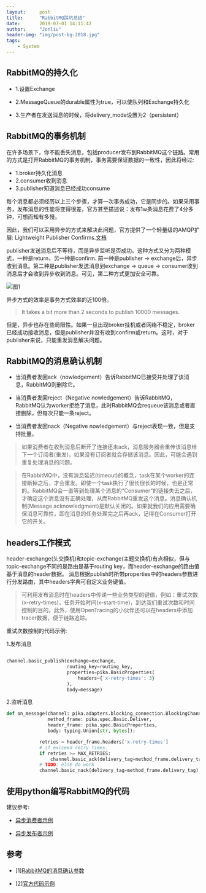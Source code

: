 ```yaml
---
layout:     post
title:      "RabbitMQ踩坑总结"
date:       2019-07-01 14:11:42
author:     "Jonliu"
header-img: "img/post-bg-2018.jpg"
tags:
    - System
---
```


## RabbitMQ的持久化

- 1.设置Exchange

- 2.MessageQueue的durable属性为true，可以使队列和Exchange持久化

- 3.生产者在发送消息的时候，将delivery_mode设置为2（persistent）

## RabbitMQ的事务机制

在许多场景下，你不能丢失消息，包括producer发布到RabbitMQ这个链路。常用的方式是打开RabbitMQ的事务机制，事务需要保证数据的一致性，因此将经过:

- 1.broker持久化消息
- 2.consumer收到消息
- 3.publisher知道消息已经成功consume

每个消息都必须经历以上三个步骤，才算一次事务成功，它是同步的。如果采用事务，发布消息的性能将变得很差，官方甚至描述说：发布1w条消息花费了4分多钟，可想而知有多慢。

因此，我们可以采用异步的方式来解决此问题，官方提供了一个轻量级的AMQP扩展: Lightweight Publisher Confirms.[文档](https://www.rabbitmq.com/blog/2011/02/10/introducing-publisher-confirms/)

publisher发送消息后不等待，而是异步监听是否成功。这种方式又分为两种模式，一种是return，另一种是confirm. 前一种是publisher -> exchange后，异步收到消息。第二种是publisher发送消息到exchange -> queue -> consumer收到消息后才会收到异步收到消息。可见，第二种方式更加安全可靠。

![图1](http://ww3.sinaimg.cn/bmiddle/60c9620fjw1epmt7nicy0j20fp08kjs2.jpg)

异步方式的效率是事务方式效率的近100倍。

> It takes a bit more than 2 seconds to publish 10000 messages.

但是，异步也存在些局限性。如果一旦出现broker挂机或者网络不稳定，broker已经成功接收消息，但是publisher并没有收到confirm或return。这时，对于publisher来说，只能重发消息解决问题。

## RabbitMQ的消息确认机制

- 当消费者发回ack（nowledgement）告诉RabbitMQ已接受并处理了该消息，RabbitMQ则删除它。

- 当消费者发回reject（Negative nowledgement）告诉RabbitMQ，RabbitMQ认为worker拒绝了消息，此时RabbitMQ会requeue该消息或者直接删除，但每次只能一条reject。

- 当消费者发回nack（Negative nowledgement）与reject表现一致，但是支持批量。

> 如果消费者在收到消息后断开了连接还未ack，消息服务器会重传该消息给下一个订阅者(重发)，如果没有订阅者就会存储该消息。因此，可能会遇到重复处理消息的问题。

> 在RabbitMQ中，没有消息延迟(timeout)的概念，task在某个worker的连接断掉之后，才会重发。即使一个task执行了很长很长的时候，也是正常的。RabbitMQ会一直等到处理某个消息的“Consumer”的链接失去之后，才确定这个消息没有正确处理，从而RabbitMQ重发这个消息。消息确认机制(Message acknowledgment)是默认关闭的。如果就我们的应用需要确保消息可靠性，即在消息的任务处理完之后再ack，记得在Consumer打开它的开关。

## headers工作模式

header-exchange(头交换机)和topic-exchange(主题交换机)有点相似，但与topic-exchange不同的是路由是基于routing key，而header-exchange的路由值基于消息的header数据。
消息根据publish时所带properties中的headers参数进行分发路由，其中headers字典可自定义业务键值。

> 可利用发布消息时在headers中传递一些业务类型的键值，例如：重试次数(x-retry-times)，任务开始时间(x-start-time)，到达我们重试次数和时间控制的目的。此外，使用OpenTracing的小伙伴还可以在headers中添加tracer数据，便于链路追踪。

重试次数控制的代码示例:

1.发布消息

```python

channel.basic_publish(exchange=exchange,
                      routing_key=routing_key,
                      properties=pika.BasicProperties(
                          headers={'x-retry-times': 3}
                      ),
                      body=message)
```

2.监听消息

```python
def on_message(channel: pika.adapters.blocking_connection.BlockingChannel,
               method_frame: pika.spec.Basic.Deliver,
               header_frame: pika.spec.BasicProperties,
               body: typing.Union[str, bytes]):

            retries = header_frame.headers['x-retry-times']
            # if excceed retry times.
            if retries >= MAX_RETRIES:
                channel.basic_ack(delivery_tag=method_frame.delivery_tag)
            # TODO: else do work
            channel.basic_nack(delivery_tag=method_frame.delivery_tag)
```

## 使用python编写RabbitMQ的代码

建议参考:

- [异步消费者示例](https://github.com/pika/pika/blob/master/examples/asynchronous_consumer_example.py)

- [异步发布者示例](https://github.com/pika/pika/blob/master/examples/asynchronous_publisher_example.py)

## 参考

- [1][RabbitMQ的消息确认参数](https://www.rabbitmq.com/nack.html)

- [2][官方代码示例](https://github.com/pika/pika/blob/master/examples)
